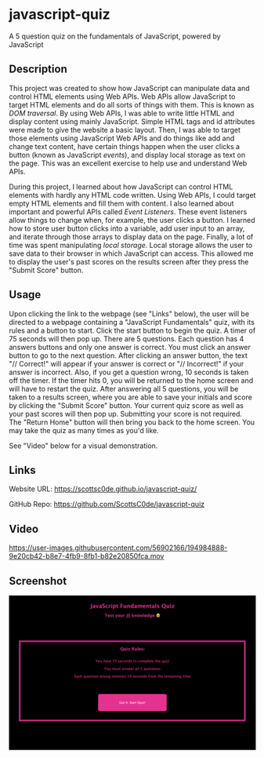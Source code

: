 # javascript-quiz
A 5 question quiz on the fundamentals of JavaScript, powered by JavaScript

## Description

This project was created to show how JavaScript can manipulate data and control HTML elements using Web APIs. Web APIs allow JavaScript to target HTML elements and do all sorts of things with them. This is known as *DOM traversal*. By using Web APIs, I was able to write little HTML and display content using mainly JavaScript. Simple HTML tags and id attributes were made to give the website a basic layout. Then, I was able to target those elements using JavaScript Web APIs and do things like add and change text content, have certain things happen when the user clicks a button (known as JavaScript *events*), and display local storage as text on the page. This was an excellent exercise to help use and understand Web APIs.

During this project, I learned about how JavaScript can control HTML elements with hardly any HTML code written. Using Web APIs, I could target empty HTML elements and fill them with content. I also learned about important and powerful APIs called *Event Listeners*. These event listeners allow things to change when, for example, the user clicks a button. I learned how to store user button clicks into a variable, add user input to an array, and iterate through those arrays to display data on the page. Finally, a lot of time was spent manipulating *local storage*. Local storage allows the user to save data to their browser in which JavaScript can access. This allowed me to display the user's past scores on the results screen after they press the "Submit Score" button.


## Usage

Upon clicking the link to the webpage (see "Links" below), the user will be directed to a webpage containing a "JavaScript Fundamentals" quiz, with its rules and a button to start. Click the start button to begin the quiz. A timer of 75 seconds will then pop up. There are 5 questions. Each question has 4 answers buttons and only one answer is correct. You must click an answer button to go to the next question. After clicking an answer button, the text "// Correct!" will appear if your answer is correct or "// Incorrect!" if your answer is incorrect. Also, if you get a question wrong, 10 seconds is taken off the timer. If the timer hits 0, you will be returned to the home screen and will have to restart the quiz. After answering all 5 questions, you will be taken to a results screen, where you are able to save your initials and score by clicking the "Submit Score" button. Your current quiz score as well as your past scores will then pop up. Submitting your score is not required. The "Return Home" button will then bring you back to the home screen. You may take the quiz as many times as you'd like.

See "Video" below for a visual demonstration.

## Links 

Website URL: https://scottsc0de.github.io/javascript-quiz/

GitHub Repo: https://github.com/ScottsC0de/javascript-quiz

## Video

https://user-images.githubusercontent.com/56902166/194984888-9e20cb42-b8e7-4fb9-8fb1-b82e20850fca.mov

## Screenshot

![alt text](img/quiz-site-pic.png)
